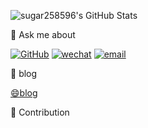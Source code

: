 ![sugar258596's GitHub Stats](https://github-readme-stats.vercel.app/api?username=sugar258596&show_icons=true&hide_title=true&theme=tokyonight)

💬 Ask me about

[![GitHub](https://img.shields.io/static/v1?label=Github&message=me&color=lightgrey)](https://github.com/sugar258596)
[![wechat](https://img.shields.io/static/v1?label=Wechat&message=me&color=brightgreen)]()
[![email](https://img.shields.io/static/v1?label=QQ&message=email&color=blue)](mailto:1260698917@qq.com)

📝 blog

[😄blog](https://sugar258596.github.io)

🚀 Contribution

<!-- <picture>
  <source media="(prefers-color-scheme: dark)" srcset="./assets/contribution-snake-dark.svg" />
  <source media="(prefers-color-scheme: light)" srcset="./assets/contribution-snake.svg" />
  <img alt="github-snake" src="./assets/contribution-snake.svg" />
</picture> -->
